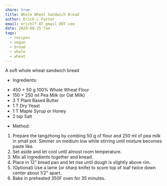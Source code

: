 ```yaml
---
share: true
title: Whole Wheat Sandwich Bread
author: Erich L Foster
email: erichlf AT gmail DOT com
date: 2020-08-25 Tue
tags:
  - recipes
  - vegan
  - bread
  - whole
  - wheat
---
```

A soft whole wheat sandwich bread
* Ingredients:
- 450 + 50 g 100% Whole Wheat Flour
- 150 + 250 ml Pea Milk (or Oat Milk)
- 3 T Plant Based Butter
- 1 T Dry Yeast
- 1 T Maple Syrup or Honey
- 2 tsp Salt

* Method:
1. Prepare the tangzhong by combing 50 g of flour and 250 ml of pea milk in small pot. Simmer on
   medium low while stirring until mixture becomes paste like.
2. Set aside and let cool until almost room temperature.
3. Mix all ingredients together and knead.
4. Place in 12" bread pan and let rise until dough is slightly above rim.
5. (Optional) Use a lame (or sharp knife) to score top of loaf twice down center about 1/2" apart.
6. Bake in preheated 350F oven for 35 minutes.
